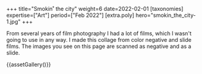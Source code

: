 +++
title="Smokin˚ the city"
weight=6
date=2022-02-01
[taxonomies]
expertise=["Art"]
period=["Feb 2022"]
[extra.poly]
hero="smokin_the_city-1.jpg"
+++

From several years of film photography I had a lot of films, which I wasn't going to use in any way. I made this collage from color negative and slide films. The images you see on this page are scanned as negative and as a slide.

{{assetGallery()}}